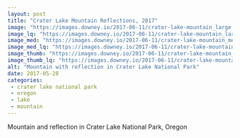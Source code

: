 ```yaml
---
layout: post
title: "Crater Lake Mountain Reflections, 2017"
image: "https://images.downey.io/2017-06-11/crater-lake-mountain_large.jpg"
image_lq: "https://images.downey.io/2017-06-11/crater-lake-mountain_large_lq.jpg"
image_med: "https://images.downey.io/2017-06-11/crater-lake-mountain_medium.jpg"
image_med_lq: "https://images.downey.io/2017-06-11/crater-lake-mountain_medium_lq.jpg"
image_thumb: "https://images.downey.io/2017-06-11/crater-lake-mountain_thumb.jpg"
image_thumb_lq: "https://images.downey.io/2017-06-11/crater-lake-mountain_thumb_lq.jpg"
alt: "Mountain with reflection in Crater Lake National Park"
date: 2017-05-28
categories:
 - crater lake national park
 - oregon
 - lake
 - mountain
---
```


Mountain and reflection in Crater Lake National Park, Oregon

